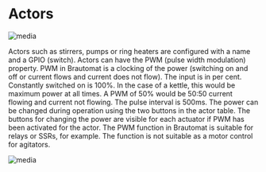 # Actors

![media](/docs/img/actuators_settings.jpg)

Actors such as stirrers, pumps or ring heaters are configured with a name and a GPIO (switch). Actors can have the PWM (pulse width modulation) property. PWM in Brautomat is a clocking of the power (switching on and off or current flows and current does not flow). The input is in per cent. Constantly switched on is 100%. In the case of a kettle, this would be maximum power at all times. A PWM of 50% would be 50:50 current flowing and current not flowing. The pulse interval is 500ms. The power can be changed during operation using the two buttons in the actor table. The buttons for changing the power are visible for each actuator if PWM has been activated for the actor. The PWM function in Brautomat is suitable for relays or SSRs, for example. The function is not suitable as a motor control for agitators.

![media](/docs/img/actuators.jpg)
